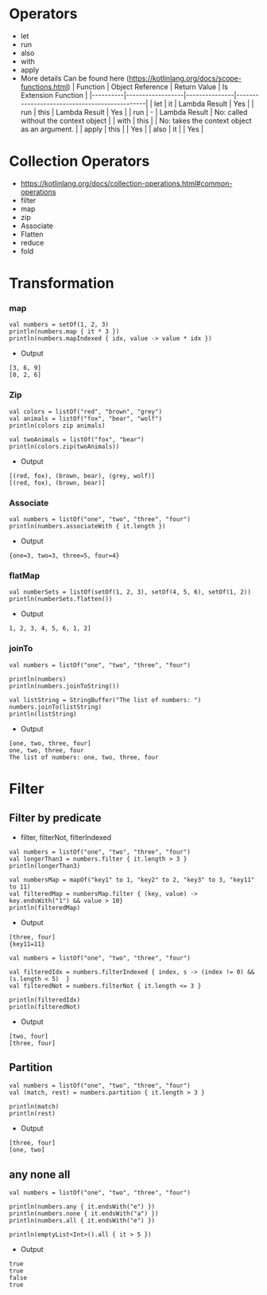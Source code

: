 # Operators
- let 
- run 
- also
- with
- apply
- More details Can be found here (https://kotlinlang.org/docs/scope-functions.html)
| Function | Object Reference | Return Value  | Is Extension Function                        |
|----------|------------------|---------------|----------------------------------------------|
| let      | it               | Lambda Result | Yes                                          |
| run      | this             | Lambda Result | Yes                                          |
| run      | -                | Lambda Result | No: called without the context object        |
| with     | this             |               | No: takes the context object as an argument. |
| apply    | this             |               | Yes                                          |
| also     | it               |               | Yes                                          |


# Collection Operators
- https://kotlinlang.org/docs/collection-operations.html#common-operations
- filter
- map
- zip
- Associate
- Flatten
- reduce
- fold

# Transformation
### map
```
val numbers = setOf(1, 2, 3)
println(numbers.map { it * 3 })
println(numbers.mapIndexed { idx, value -> value * idx })
```
- Output
```
[3, 6, 9]
[0, 2, 6]
```

### Zip
```
val colors = listOf("red", "brown", "grey")
val animals = listOf("fox", "bear", "wolf")
println(colors zip animals)

val twoAnimals = listOf("fox", "bear")
println(colors.zip(twoAnimals))
```
- Output
```
[(red, fox), (brown, bear), (grey, wolf)]
[(red, fox), (brown, bear)]
```
### Associate
```
val numbers = listOf("one", "two", "three", "four")
println(numbers.associateWith { it.length })
```
- Output
```
{one=3, two=3, three=5, four=4}
```
### flatMap
```
val numberSets = listOf(setOf(1, 2, 3), setOf(4, 5, 6), setOf(1, 2))
println(numberSets.flatten())
```
- Output
```
1, 2, 3, 4, 5, 6, 1, 2]
```
### joinTo
```
val numbers = listOf("one", "two", "three", "four")

println(numbers)         
println(numbers.joinToString())

val listString = StringBuffer("The list of numbers: ")
numbers.joinTo(listString)
println(listString)
```
- Output
```
[one, two, three, four]
one, two, three, four
The list of numbers: one, two, three, four
```
# Filter
## Filter by predicate
- filter, filterNot, filterIndexed
```
val numbers = listOf("one", "two", "three", "four")  
val longerThan3 = numbers.filter { it.length > 3 }
println(longerThan3)

val numbersMap = mapOf("key1" to 1, "key2" to 2, "key3" to 3, "key11" to 11)
val filteredMap = numbersMap.filter { (key, value) -> key.endsWith("1") && value > 10}
println(filteredMap)
```
- Output
```
[three, four]
{key11=11}
```

```
val numbers = listOf("one", "two", "three", "four")

val filteredIdx = numbers.filterIndexed { index, s -> (index != 0) && (s.length < 5)  }
val filteredNot = numbers.filterNot { it.length <= 3 }

println(filteredIdx)
println(filteredNot)
```
- Output
```
[two, four]
[three, four]
```
## Partition
```
val numbers = listOf("one", "two", "three", "four")
val (match, rest) = numbers.partition { it.length > 3 }

println(match)
println(rest)
```
- Output
```
[three, four]
[one, two]
```
## any none all
```
val numbers = listOf("one", "two", "three", "four")

println(numbers.any { it.endsWith("e") })
println(numbers.none { it.endsWith("a") })
println(numbers.all { it.endsWith("e") })

println(emptyList<Int>().all { it > 5 })
```
- Output
```
true
true
false
true
```


